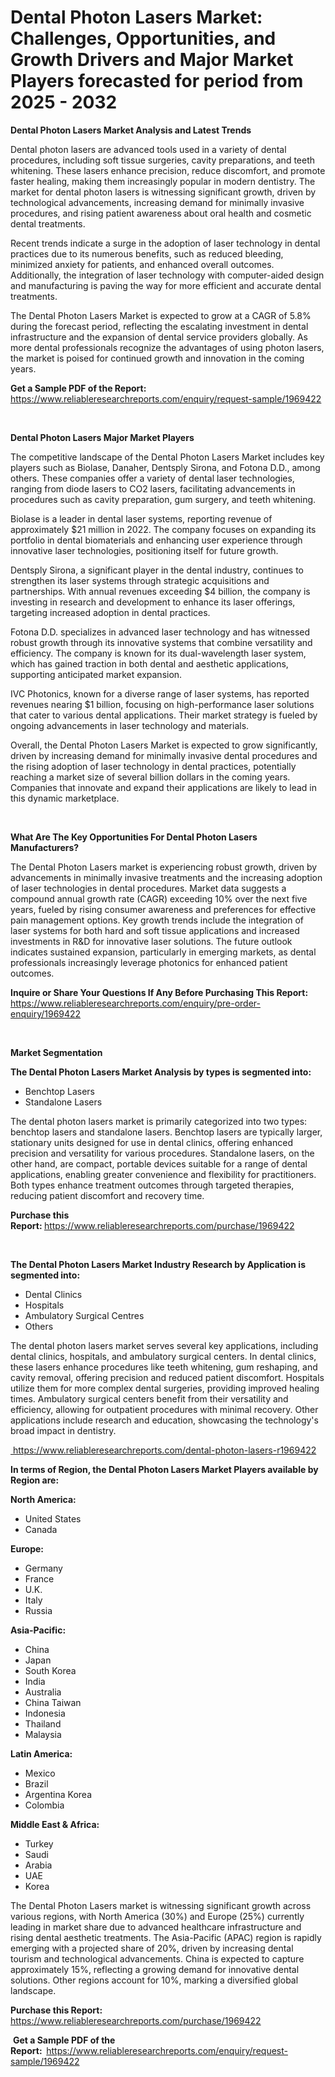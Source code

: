 <p><h1>Dental Photon Lasers Market: Challenges, Opportunities, and Growth Drivers and Major Market Players forecasted for period from 2025 - 2032</h1></p><p><strong>Dental Photon Lasers Market Analysis and Latest Trends</strong></p>
<p><p>Dental photon lasers are advanced tools used in a variety of dental procedures, including soft tissue surgeries, cavity preparations, and teeth whitening. These lasers enhance precision, reduce discomfort, and promote faster healing, making them increasingly popular in modern dentistry. The market for dental photon lasers is witnessing significant growth, driven by technological advancements, increasing demand for minimally invasive procedures, and rising patient awareness about oral health and cosmetic dental treatments.</p><p>Recent trends indicate a surge in the adoption of laser technology in dental practices due to its numerous benefits, such as reduced bleeding, minimized anxiety for patients, and enhanced overall outcomes. Additionally, the integration of laser technology with computer-aided design and manufacturing is paving the way for more efficient and accurate dental treatments. </p><p>The Dental Photon Lasers Market is expected to grow at a CAGR of 5.8% during the forecast period, reflecting the escalating investment in dental infrastructure and the expansion of dental service providers globally. As more dental professionals recognize the advantages of using photon lasers, the market is poised for continued growth and innovation in the coming years.</p></p>
<p><strong>Get a Sample PDF of the Report:&nbsp;</strong> <a href="https://www.reliableresearchreports.com/enquiry/request-sample/1969422?utm_campaign=2242&utm_medium=2&utm_source=Github&utm_content=ia&utm_term=16042025&utm_id=dental-photon-lasers">https://www.reliableresearchreports.com/enquiry/request-sample/1969422</a></p>
<p>&nbsp;</p>
<p><strong>Dental Photon Lasers Major Market Players</strong></p>
<p><p>The competitive landscape of the Dental Photon Lasers Market includes key players such as Biolase, Danaher, Dentsply Sirona, and Fotona D.D., among others. These companies offer a variety of dental laser technologies, ranging from diode lasers to CO2 lasers, facilitating advancements in procedures such as cavity preparation, gum surgery, and teeth whitening.</p><p>Biolase is a leader in dental laser systems, reporting revenue of approximately $21 million in 2022. The company focuses on expanding its portfolio in dental biomaterials and enhancing user experience through innovative laser technologies, positioning itself for future growth.</p><p>Dentsply Sirona, a significant player in the dental industry, continues to strengthen its laser systems through strategic acquisitions and partnerships. With annual revenues exceeding $4 billion, the company is investing in research and development to enhance its laser offerings, targeting increased adoption in dental practices.</p><p>Fotona D.D. specializes in advanced laser technology and has witnessed robust growth through its innovative systems that combine versatility and efficiency. The company is known for its dual-wavelength laser system, which has gained traction in both dental and aesthetic applications, supporting anticipated market expansion.</p><p>IVC Photonics, known for a diverse range of laser systems, has reported revenues nearing $1 billion, focusing on high-performance laser solutions that cater to various dental applications. Their market strategy is fueled by ongoing advancements in laser technology and materials.</p><p>Overall, the Dental Photon Lasers Market is expected to grow significantly, driven by increasing demand for minimally invasive dental procedures and the rising adoption of laser technology in dental practices, potentially reaching a market size of several billion dollars in the coming years. Companies that innovate and expand their applications are likely to lead in this dynamic marketplace.</p></p>
<p>&nbsp;</p>
<p><strong>What Are The Key Opportunities For Dental Photon Lasers Manufacturers?</strong></p>
<p><p>The Dental Photon Lasers market is experiencing robust growth, driven by advancements in minimally invasive treatments and the increasing adoption of laser technologies in dental procedures. Market data suggests a compound annual growth rate (CAGR) exceeding 10% over the next five years, fueled by rising consumer awareness and preferences for effective pain management options. Key growth trends include the integration of laser systems for both hard and soft tissue applications and increased investments in R&D for innovative laser solutions. The future outlook indicates sustained expansion, particularly in emerging markets, as dental professionals increasingly leverage photonics for enhanced patient outcomes.</p></p>
<p><strong>Inquire or Share Your Questions If Any Before Purchasing This Report:</strong> <a href="https://www.reliableresearchreports.com/enquiry/pre-order-enquiry/1969422?utm_campaign=2242&utm_medium=2&utm_source=Github&utm_content=ia&utm_term=16042025&utm_id=dental-photon-lasers">https://www.reliableresearchreports.com/enquiry/pre-order-enquiry/1969422</a></p>
<p>&nbsp;</p>
<p><strong>Market Segmentation</strong></p>
<p><strong>The Dental Photon Lasers Market Analysis by types is segmented into:</strong></p>
<p><ul><li>Benchtop Lasers</li><li>Standalone Lasers</li></ul></p>
<p><p>The dental photon lasers market is primarily categorized into two types: benchtop lasers and standalone lasers. Benchtop lasers are typically larger, stationary units designed for use in dental clinics, offering enhanced precision and versatility for various procedures. Standalone lasers, on the other hand, are compact, portable devices suitable for a range of dental applications, enabling greater convenience and flexibility for practitioners. Both types enhance treatment outcomes through targeted therapies, reducing patient discomfort and recovery time.</p></p>
<p><strong>Purchase this Report:&nbsp;</strong><a href="https://www.reliableresearchreports.com/purchase/1969422?utm_campaign=2242&utm_medium=2&utm_source=Github&utm_content=ia&utm_term=16042025&utm_id=dental-photon-lasers">https://www.reliableresearchreports.com/purchase/1969422</a></p>
<p>&nbsp;</p>
<p><strong>The Dental Photon Lasers Market Industry Research by Application is segmented into:</strong></p>
<p><ul><li>Dental Clinics</li><li>Hospitals</li><li>Ambulatory Surgical Centres</li><li>Others</li></ul></p>
<p><p>The dental photon lasers market serves several key applications, including dental clinics, hospitals, and ambulatory surgical centers. In dental clinics, these lasers enhance procedures like teeth whitening, gum reshaping, and cavity removal, offering precision and reduced patient discomfort. Hospitals utilize them for more complex dental surgeries, providing improved healing times. Ambulatory surgical centers benefit from their versatility and efficiency, allowing for outpatient procedures with minimal recovery. Other applications include research and education, showcasing the technology's broad impact in dentistry.</p></p>
<p><a href="https://www.reliableresearchreports.com/dental-photon-lasers-r1969422?utm_campaign=2242&utm_medium=2&utm_source=Github&utm_content=ia&utm_term=16042025&utm_id=dental-photon-lasers">&nbsp;https://www.reliableresearchreports.com/dental-photon-lasers-r1969422</a></p>
<p><strong>In terms of Region, the Dental Photon Lasers Market Players available by Region are:</strong></p>
<p>
    <p> <strong> North America: </strong>
        <ul>
            <li>United States</li>
            <li>Canada</li>
        </ul>
        </p> 
    <p> <strong> Europe: </strong>
        <ul>
            <li>Germany</li>
            <li>France</li>
            <li>U.K.</li>
            <li>Italy</li>
            <li>Russia</li>
        </ul>
        </p> 
    <p> <strong> Asia-Pacific: </strong>
        <ul>
            <li>China</li>
            <li>Japan</li>
            <li>South Korea</li>
            <li>India</li>
            <li>Australia</li>
            <li>China Taiwan</li>
            <li>Indonesia</li>
            <li>Thailand</li>
            <li>Malaysia</li>
        </ul>
        </p> 
    <p> <strong> Latin America: </strong>
        <ul>
            <li>Mexico</li>
            <li>Brazil</li>
            <li>Argentina Korea</li>
            <li>Colombia</li>
        </ul>
        </p> 
    <p> <strong> Middle East & Africa: </strong>
        <ul>
            <li>Turkey</li>
            <li>Saudi</li>
            <li>Arabia</li>
            <li>UAE</li>
            <li>Korea</li>
        </ul>
    </p>
    </p>
<p><p>The Dental Photon Lasers market is witnessing significant growth across various regions, with North America (30%) and Europe (25%) currently leading in market share due to advanced healthcare infrastructure and rising dental aesthetic treatments. The Asia-Pacific (APAC) region is rapidly emerging with a projected share of 20%, driven by increasing dental tourism and technological advancements. China is expected to capture approximately 15%, reflecting a growing demand for innovative dental solutions. Other regions account for 10%, marking a diversified global landscape.</p></p>
<p><strong>Purchase this Report: </strong><a href="https://www.reliableresearchreports.com/purchase/1969422?utm_campaign=2242&utm_medium=2&utm_source=Github&utm_content=ia&utm_term=16042025&utm_id=dental-photon-lasers">https://www.reliableresearchreports.com/purchase/1969422</a></p>
<p>&nbsp;<strong>Get a Sample PDF of the Report:&nbsp;&nbsp;</strong><a href="https://www.reliableresearchreports.com/enquiry/request-sample/1969422?utm_campaign=2242&utm_medium=2&utm_source=Github&utm_content=ia&utm_term=16042025&utm_id=dental-photon-lasers">https://www.reliableresearchreports.com/enquiry/request-sample/1969422</a></p>
<p><strong></strong></p>
<p><p></p><p></p><p></p></p>
